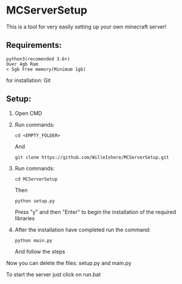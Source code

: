# MCServerSetup

This is a tool for very easily setting up your own minecraft server!

## Requirements:
```
python3(recomended 3.6+)
Over 4gb Ram
< 5gb Free memory(Minimum 1gb)
```

for installation:
Git


## Setup:

1. Open CMD
   
2. Run commands:
   ```
   cd <EMPTY_FOLDER>
   ```
   And
   ```
   git clone https://github.com/WilleIshere/MCServerSetup.git
   ```

4. Run commands:
   ```
   cd MCServerSetup
   ```
   Then
   ```python
   python setup.py
   ```
   Press "y" and then "Enter" to begin the installation of the required libraries

6. After the installation have completed run the command:
   ```
   python main.py
   ```
   And follow the steps


Now you can delete the files: setup.py and main.py

To start the server just click on run.bat
